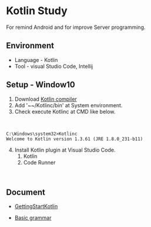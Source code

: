 # Kotlin Study 
For remind Android and for improve Server programming.

## Environment
* Language - Kotlin
* Tool - visual Studio Code, Intellij

## Setup - Window10

1. Download [Kotlin compiler](https://github.com/JetBrains/kotlin/releases/tag/v1.2.41)
2. Add '~~/Kotlinc/bin' at System environment.
3. Check execute Kotlinc at CMD like below.

<br/>

~~~
C:\Windows\system32>Kotlinc
Welcome to Kotlin version 1.3.61 (JRE 1.8.0_231-b11)
~~~

4. Install Kotlin plugin at Visual Studio Code.
    1. Kotlin
    2. Code Runner
    
<br/>

## Document

- [GettingStartKotlin](https://github.com/chl8263/KotlinStudy/blob/master/document/GettingStartKotlin.md)

- [Basic grammar](https://github.com/chl8263/KotlinStudy/blob/master/document/Basic%20of%20Kotlin.md)
